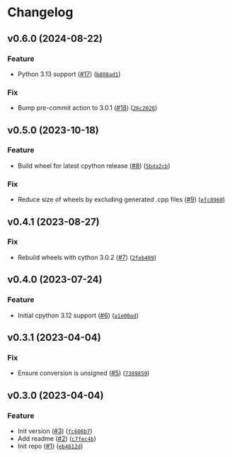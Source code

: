 # Changelog

<!--next-version-placeholder-->

## v0.6.0 (2024-08-22)

### Feature

* Python 3.13 support ([#17](https://github.com/bdraco/fnv-hash-fast/issues/17)) ([`b808ad1`](https://github.com/bdraco/fnv-hash-fast/commit/b808ad166c49f8eef13c6b477bc4c0dda57dc1d8))

### Fix

* Bump pre-commit action to 3.0.1 ([#18](https://github.com/bdraco/fnv-hash-fast/issues/18)) ([`26c2026`](https://github.com/bdraco/fnv-hash-fast/commit/26c20267232ce4bceb4656d4547d89b9145c5e54))

## v0.5.0 (2023-10-18)

### Feature

* Build wheel for latest cpython release ([#8](https://github.com/bdraco/fnv-hash-fast/issues/8)) ([`5bda2cb`](https://github.com/bdraco/fnv-hash-fast/commit/5bda2cbccd2bdb01ca61f885e2b1f6b3f39ca4c6))

### Fix

* Reduce size of wheels by excluding generated .cpp files ([#9](https://github.com/bdraco/fnv-hash-fast/issues/9)) ([`efc8960`](https://github.com/bdraco/fnv-hash-fast/commit/efc896027b7b7d4e6b8d41c4f4c5deb0f5128405))

## v0.4.1 (2023-08-27)

### Fix

* Rebuild wheels with cython 3.0.2 ([#7](https://github.com/bdraco/fnv-hash-fast/issues/7)) ([`2feb469`](https://github.com/bdraco/fnv-hash-fast/commit/2feb469e334b4541ea275fee8e60edda72c02a32))

## v0.4.0 (2023-07-24)

### Feature

* Initial cpython 3.12 support ([#6](https://github.com/bdraco/fnv-hash-fast/issues/6)) ([`a1e00ad`](https://github.com/bdraco/fnv-hash-fast/commit/a1e00ad742891603edee784d499da0c20808d3b9))

## v0.3.1 (2023-04-04)
### Fix
* Ensure conversion is unsigned ([#5](https://github.com/bdraco/fnv-hash-fast/issues/5)) ([`7389859`](https://github.com/bdraco/fnv-hash-fast/commit/73898596872311b5a37f474fad4edf0a9a7aa5e7))

## v0.3.0 (2023-04-04)
### Feature
* Init version ([#3](https://github.com/bdraco/fnv-hash-fast/issues/3)) ([`fc608b7`](https://github.com/bdraco/fnv-hash-fast/commit/fc608b7a1f1fee03eab2598d25f808249ea0de95))
* Add readme ([#2](https://github.com/bdraco/fnv-hash-fast/issues/2)) ([`c7fec4b`](https://github.com/bdraco/fnv-hash-fast/commit/c7fec4bad0586fd2c5bd79a0692d4bb56107f8d9))
* Init repo ([#1](https://github.com/bdraco/fnv-hash-fast/issues/1)) ([`eb4612d`](https://github.com/bdraco/fnv-hash-fast/commit/eb4612d4099fdca2b1165ea405e011d375c16c63))
